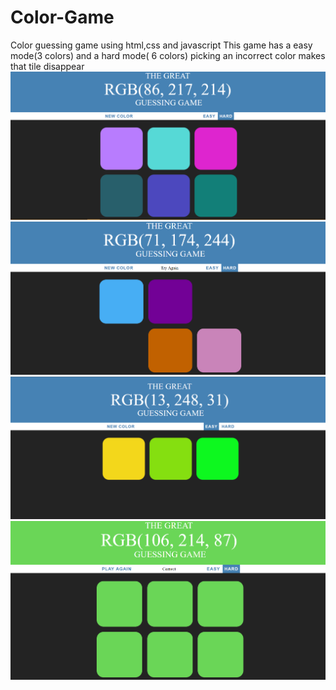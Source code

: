 # Color-Game
Color guessing game using html,css and javascript
This game has a easy mode(3 colors) and  a hard mode( 6 colors)
picking an incorrect color makes that tile disappear
![alt text](https://github.com/N-Verma/Color-Game/blob/master/1.png)
![alt text](https://github.com/N-Verma/Color-Game/blob/master/2.png)
![alt text](https://github.com/N-Verma/Color-Game/blob/master/3.png)
![alt text](https://github.com/N-Verma/Color-Game/blob/master/4.png)
